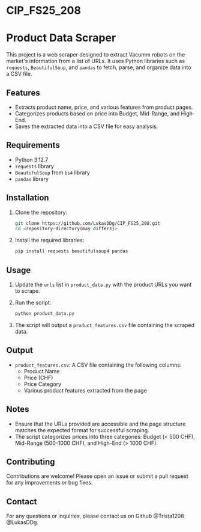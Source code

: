 # CIP_FS25_208
# Product Data Scraper

This project is a web scraper designed to extract Vacumm robots on the market's information from a list of URLs. It uses Python libraries such as `requests`, `BeautifulSoup`, and `pandas` to fetch, parse, and organize data into a CSV file.

## Features

- Extracts product name, price, and various features from product pages.
- Categorizes products based on price into Budget, Mid-Range, and High-End.
- Saves the extracted data into a CSV file for easy analysis.

## Requirements

- Python 3.12.7
- `requests` library
- `BeautifulSoup` from `bs4` library
- `pandas` library

## Installation

1. Clone the repository:
   ```bash
   git clone https://github.com/LukasDDg/CIP_FS25_208.git
   cd <repository-directory(may differs)>
   ```

2. Install the required libraries:
   ```bash
   pip install requests beautifulsoup4 pandas
   ```

## Usage

1. Update the `urls` list in `product_data.py` with the product URLs you want to scrape.

2. Run the script:
   ```bash
   python product_data.py
   ```

3. The script will output a `product_features.csv` file containing the scraped data.

## Output

- `product_features.csv`: A CSV file containing the following columns:
  - Product Name
  - Price (CHF)
  - Price Category
  - Various product features extracted from the page

## Notes

- Ensure that the URLs provided are accessible and the page structure matches the expected format for successful scraping.
- The script categorizes prices into three categories: Budget (< 500 CHF), Mid-Range (500-1000 CHF), and High-End (> 1000 CHF).

## Contributing

Contributions are welcome! Please open an issue or submit a pull request for any improvements or bug fixes.

## Contact

For any questions or inquiries, please contact us on Github @Trista1208 @LukasDDg.
